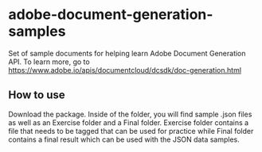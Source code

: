 # adobe-document-generation-samples
Set of sample documents for helping learn Adobe Document Generation API. To learn more, go to https://www.adobe.io/apis/documentcloud/dcsdk/doc-generation.html

## How to use
Download the package. Inside of the folder, you will find sample .json files as well as an Exercise folder and a Final folder. Exercise folder contains a file that needs to be tagged that can be used for practice while Final folder contains a final result which can be used with the JSON data samples.